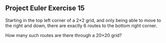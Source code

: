 ## Project Euler Exercise 15

Starting in the top left corner of a 2×2 grid, and only being able to move to the right and down,
there are exactly 6 routes to the bottom right corner.

How many such routes are there through a 20×20 grid?

```python

```
